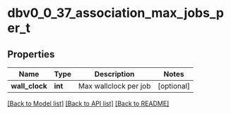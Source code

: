 # dbv0_0_37_association_max_jobs_per_t

## Properties
Name | Type | Description | Notes
------------ | ------------- | ------------- | -------------
**wall_clock** | **int** | Max wallclock per job | [optional] 

[[Back to Model list]](../README.md#documentation-for-models) [[Back to API list]](../README.md#documentation-for-api-endpoints) [[Back to README]](../README.md)


